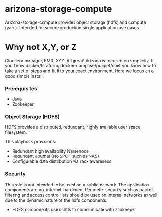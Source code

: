 # arizona-storage-compute

Arizona-storage-compute provides object storage (hdfs) and compute (yarn). Intended
for secure production single application use cases.  

# Why not X,Y, or Z
Cloudera manager, EMR, XYZ. All great! Arizona is focused on simplicity. If you know
docker/teraform/ docker-compose/puppet/chef you know how to take a set of steps 
and fit it to your exact environment. Here we focus on a good simple install. 


### Prerequisites

- Java
- Zookeeper

### Object Storage (HDFS)

HDFS provides a distributed, redundant, highly available user space filesystem.

This playbook provisions:
- Redundant high availability Namenode
- Redundant Journal (No SPOF such as NAS)
- Configurable data distribution via rack awareness

### Security

This role is not intended to be used on a public network. The application 
components are not internet-hardened. Perimeter security such as
packet filtering and access control lists should be used
on internal networks as well due to the dynamic nature 
of the hdfs components.

- HDFS components use ssl/tls to communicate with zookeeper




